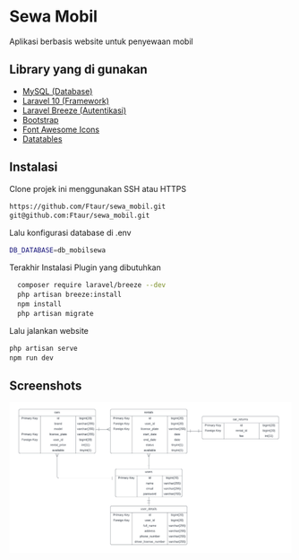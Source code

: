 
# Sewa Mobil

Aplikasi berbasis website untuk penyewaan mobil
## Library yang di gunakan

 - [MySQL (Database)](https://www.apachefriends.org/)
 - [Laravel 10 (Framework)](https://laravel.com/)
 - [Laravel Breeze (Autentikasi)](https://github.com/laravel/breeze)
 - [Bootstrap](https://getbootstrap.com/)
 - [Font Awesome Icons](https://fontawesome.com/icons)
 - [Datatables](https://datatables.net/)
## Instalasi

Clone projek ini menggunakan SSH atau HTTPS

```bash
https://github.com/Ftaur/sewa_mobil.git
git@github.com:Ftaur/sewa_mobil.git
```
Lalu konfigurasi database di .env

```bash
DB_DATABASE=db_mobilsewa
```
Terakhir Instalasi Plugin yang dibutuhkan

```bash
  composer require laravel/breeze --dev
  php artisan breeze:install
  npm install
  php artisan migrate
```
Lalu jalankan website
```bash
php artisan serve
npm run dev
```

## Screenshots

![Database](public\img\database\database_sewa_mobil.png)
